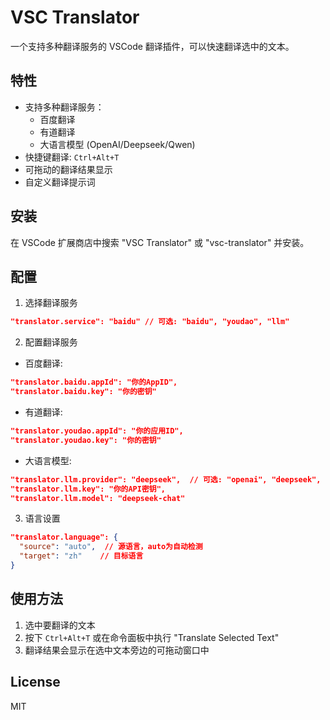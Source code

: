 # VSC Translator

一个支持多种翻译服务的 VSCode 翻译插件，可以快速翻译选中的文本。

## 特性

- 支持多种翻译服务：
  - 百度翻译
  - 有道翻译
  - 大语言模型 (OpenAI/Deepseek/Qwen)
- 快捷键翻译: `Ctrl+Alt+T`
- 可拖动的翻译结果显示
- 自定义翻译提示词

## 安装

在 VSCode 扩展商店中搜索 "VSC Translator" 或 "vsc-translator" 并安装。

## 配置

1. 选择翻译服务
```json
"translator.service": "baidu" // 可选: "baidu", "youdao", "llm"
```

2. 配置翻译服务
- 百度翻译:
```json
"translator.baidu.appId": "你的AppID",
"translator.baidu.key": "你的密钥"
```

- 有道翻译:
```json
"translator.youdao.appId": "你的应用ID",
"translator.youdao.key": "你的密钥"
```

- 大语言模型:
```json
"translator.llm.provider": "deepseek",  // 可选: "openai", "deepseek", "qwen"
"translator.llm.key": "你的API密钥",
"translator.llm.model": "deepseek-chat"
```

3. 语言设置
```json
"translator.language": {
  "source": "auto",  // 源语言，auto为自动检测
  "target": "zh"    // 目标语言
}
```

## 使用方法

1. 选中要翻译的文本
2. 按下 `Ctrl+Alt+T` 或在命令面板中执行 "Translate Selected Text"
3. 翻译结果会显示在选中文本旁边的可拖动窗口中

## License

MIT